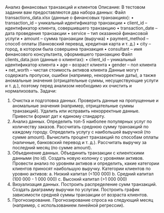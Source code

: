 Анализ финансовых транзакций и клиентов
Описание:
В тестовом задании вам предоставляются два набора данных:
Файл transactions_data.xlsx (данные о финансовых транзакциях):
•	transaction_id – уникальный идентификатор транзакции
•	client_id – идентификатор клиента, совершившего транзакцию
•	transaction_date – дата проведения транзакции
•	service – тип оказанной финансовой услуги
•	amount – сумма транзакции (выручка)
•	payment_method – способ оплаты (банковский перевод, кредитная карта и т. д.)
•	city – город, в котором была совершена транзакция
•	consultant – имя финансового консультанта, оформившего транзакцию
Файл clients_data.json (данные о клиентах):
•	client_id – уникальный идентификатор клиента
•	age – возраст клиента
•	gender – пол клиента
•	net_worth – чистая стоимость активов клиента
Данные могут содержать пропуски, ошибки (например, некорректные даты), а также аномальные значения (отрицательные суммы, несуществующие услуги и т. д.), поэтому перед анализом необходимо их очистить и нормализовать.
Задачи:
1.	Очистка и подготовка данных. Проверить данные на пропущенные и аномальные значения (например, отрицательные суммы транзакций). Удалить или исправить некорректные данные. Привести формат дат к единому стандарту.
2.	Анализ данных. Определить топ-5 наиболее популярных услуг по количеству заказов. Рассчитать среднюю сумму транзакций по каждому городу. Определить услугу с наибольшей выручкой (по сумме amount). Вычислить процент транзакций по способам оплаты (наличные, банковский перевод и т. д.). Рассчитать выручку за последний месяц (по сумме amount).
3.	Объединение данных. Объединить транзакции с клиентскими данными (по id). Создать новую колонку с уровнями активов. Провести анализ по уровням активов и определить, какие категории клиентов приносят наибольшую выручку. Категории клиентов по уровню активов: 
a.	Низкий капитал (<100 000)
b.	Средний капитал (100 000 - 1 000 000)
c.	Высокий капитал (>1 000 000)
4.	Визуализация данных. Построить распределение сумм транзакций. Создать диаграмму выручки по услугам. Построить график зависимости средней суммы транзакции от возраста клиентов.
5.	Прогнозирование. Прогнозирование спроса на следующий месяц (например, с использованием линейной регрессии).
